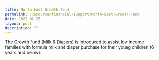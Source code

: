 ```yaml
---
title: North East Growth Fund
permalink: /Resource/financial-support/North-East-Growth-Fund
date: 2022-07-25
layout: post
description: ""
---
```

The Growth Fund (Milk & Diapers) is introduced to assist low income families with formula milk and diaper purchase for their young children (6 years and below).
